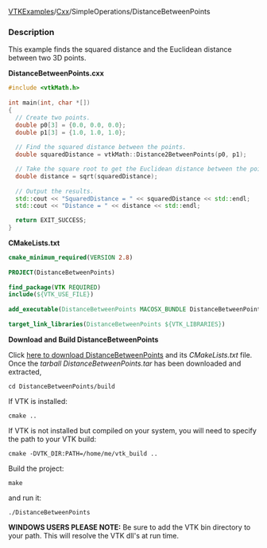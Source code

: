 [VTKExamples](/index/)/[Cxx](/Cxx)/SimpleOperations/DistanceBetweenPoints

### Description
This example finds the squared distance and the Euclidean distance between two 3D points.

**DistanceBetweenPoints.cxx**
```c++
#include <vtkMath.h>
 
int main(int, char *[])
{
  // Create two points.
  double p0[3] = {0.0, 0.0, 0.0};
  double p1[3] = {1.0, 1.0, 1.0};
 
  // Find the squared distance between the points.
  double squaredDistance = vtkMath::Distance2BetweenPoints(p0, p1);

  // Take the square root to get the Euclidean distance between the points.
  double distance = sqrt(squaredDistance);
 
  // Output the results.
  std::cout << "SquaredDistance = " << squaredDistance << std::endl;
  std::cout << "Distance = " << distance << std::endl;

  return EXIT_SUCCESS;
}
```
**CMakeLists.txt**
```cmake
cmake_minimum_required(VERSION 2.8)
 
PROJECT(DistanceBetweenPoints)
 
find_package(VTK REQUIRED)
include(${VTK_USE_FILE})
 
add_executable(DistanceBetweenPoints MACOSX_BUNDLE DistanceBetweenPoints.cxx)
 
target_link_libraries(DistanceBetweenPoints ${VTK_LIBRARIES})
```

**Download and Build DistanceBetweenPoints**

Click [here to download DistanceBetweenPoints](https://github.com/lorensen/VTKWikiExamplesTarballs/raw/master/DistanceBetweenPoints.tar) and its *CMakeLists.txt* file.
Once the *tarball DistanceBetweenPoints.tar* has been downloaded and extracted,
```
cd DistanceBetweenPoints/build 
```
If VTK is installed:
```
cmake ..
```
If VTK is not installed but compiled on your system, you will need to specify the path to your VTK build:
```
cmake -DVTK_DIR:PATH=/home/me/vtk_build ..
```
Build the project:
```
make
```
and run it:
```
./DistanceBetweenPoints
```
**WINDOWS USERS PLEASE NOTE:** Be sure to add the VTK bin directory to your path. This will resolve the VTK dll's at run time.

